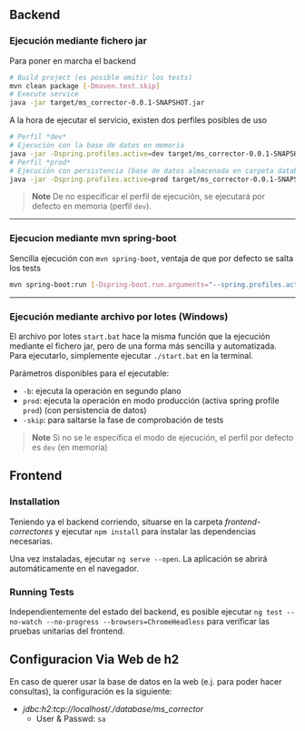 ## Backend
### Ejecución mediante fichero jar

Para poner en marcha el backend
```bash
# Build project (es posible omitir los tests)
mvn clean package [-Dmaven.test.skip]
# Execute service
java -jar target/ms_corrector-0.0.1-SNAPSHOT.jar
```
A la hora de ejecutar el servicio, existen dos perfiles posibles de uso
```bash
# Perfil *dev*
# Ejecución con la base de datos en memoria
java -jar -Dspring.profiles.active=dev target/ms_corrector-0.0.1-SNAPSHOT.jar
# Perfil *prod*
# Ejecución con persistencia (base de datos almacenada en carpeta database):
java -jar -Dspring.profiles.active=prod target/ms_corrector-0.0.1-SNAPSHOT.jar
```
> **Note**
> De no especificar el perfil de ejecución, se ejecutará por defecto en memoria (perfil `dev`).
- - -
### Ejecucion mediante mvn spring-boot
Sencilla ejecución con `mvn spring-boot`, ventaja de que por defecto se salta los tests
```bash
mvn spring-boot:run [-Dspring-boot.run.arguments="--spring.profiles.active={dev,prod}"]
```
- - -
### Ejecución mediante archivo por lotes (Windows)

El archivo por lotes `start.bat` hace la misma función que la ejecución mediante el fichero jar, pero de una forma más sencilla y automatizada. Para ejecutarlo, simplemente ejecutar `./start.bat` en la terminal.

Parámetros disponibles para el ejecutable:
- `-b`: ejecuta la operación en segundo plano
- `prod`: ejecuta la operación en modo producción (activa spring profile `prod`) (con persistencia de datos)
- `-skip`: para saltarse la fase de comprobación de tests

> **Note**
> Si no se le especifica el modo de ejecución, el perfil por defecto es `dev` (en memoria)

## Frontend
### Installation
Teniendo ya el backend corriendo, situarse en la carpeta *frontend-correctores* y ejecutar `npm install` para instalar las dependencias necesarias.

Una vez instaladas, ejecutar `ng serve --open`. La aplicación se abrirá automáticamente en el navegador.

### Running Tests
Independientemente del estado del backend, es posible ejecutar `ng test --no-watch --no-progress --browsers=ChromeHeadless` para verificar las pruebas unitarias del frontend.

## Configuracion Via Web de h2
En caso de querer usar la base de datos en la web (e.j. para poder hacer consultas), la configuración es la siguiente:
- *jdbc:h2:tcp://localhost/./database/ms_corrector*
    - User & Passwd: `sa`
